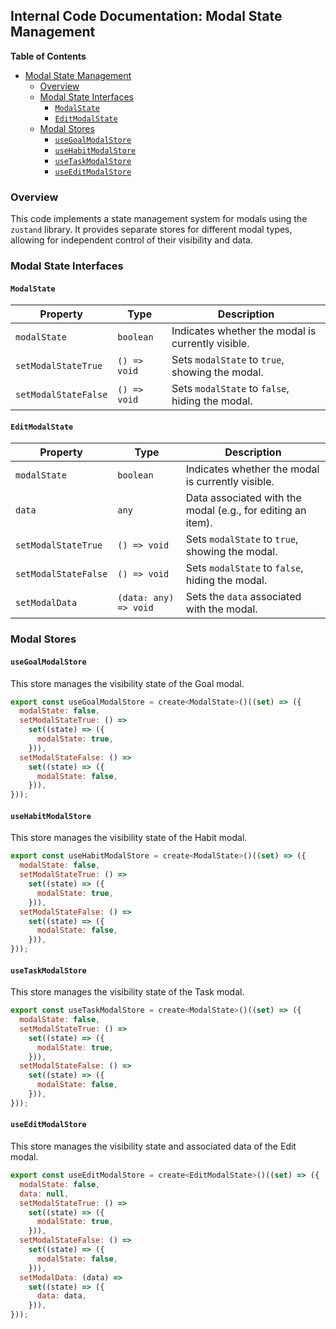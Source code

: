 ## Internal Code Documentation: Modal State Management

**Table of Contents**

- [Modal State Management](#modal-state-management)
  - [Overview](#overview)
  - [Modal State Interfaces](#modal-state-interfaces)
    - [`ModalState`](#modalstate)
    - [`EditModalState`](#editmodalstate)
  - [Modal Stores](#modal-stores)
    - [`useGoalModalStore`](#usegoalmodalstore)
    - [`useHabitModalStore`](#usehabitmodalstore)
    - [`useTaskModalStore`](#usetaskmodalstore)
    - [`useEditModalStore`](#useeditmodalstore)


### Overview

This code implements a state management system for modals using the `zustand` library. It provides separate stores for different modal types, allowing for independent control of their visibility and data.

### Modal State Interfaces

#### `ModalState`

| Property | Type | Description |
|---|---|---|
| `modalState` | `boolean` | Indicates whether the modal is currently visible. |
| `setModalStateTrue` | `() => void` | Sets `modalState` to `true`, showing the modal. |
| `setModalStateFalse` | `() => void` | Sets `modalState` to `false`, hiding the modal. |

#### `EditModalState`

| Property | Type | Description |
|---|---|---|
| `modalState` | `boolean` | Indicates whether the modal is currently visible. |
| `data` | `any` | Data associated with the modal (e.g., for editing an item). |
| `setModalStateTrue` | `() => void` | Sets `modalState` to `true`, showing the modal. |
| `setModalStateFalse` | `() => void` | Sets `modalState` to `false`, hiding the modal. |
| `setModalData` | `(data: any) => void` | Sets the `data` associated with the modal. |

### Modal Stores

#### `useGoalModalStore`

This store manages the visibility state of the Goal modal.

```javascript
export const useGoalModalStore = create<ModalState>()((set) => ({
  modalState: false,
  setModalStateTrue: () =>
    set((state) => ({
      modalState: true,
    })),
  setModalStateFalse: () =>
    set((state) => ({
      modalState: false,
    })),
}));
```

#### `useHabitModalStore`

This store manages the visibility state of the Habit modal.

```javascript
export const useHabitModalStore = create<ModalState>()((set) => ({
  modalState: false,
  setModalStateTrue: () =>
    set((state) => ({
      modalState: true,
    })),
  setModalStateFalse: () =>
    set((state) => ({
      modalState: false,
    })),
}));
```

#### `useTaskModalStore`

This store manages the visibility state of the Task modal.

```javascript
export const useTaskModalStore = create<ModalState>()((set) => ({
  modalState: false,
  setModalStateTrue: () =>
    set((state) => ({
      modalState: true,
    })),
  setModalStateFalse: () =>
    set((state) => ({
      modalState: false,
    })),
}));
```

#### `useEditModalStore`

This store manages the visibility state and associated data of the Edit modal.

```javascript
export const useEditModalStore = create<EditModalState>()((set) => ({
  modalState: false,
  data: null,
  setModalStateTrue: () =>
    set((state) => ({
      modalState: true,
    })),
  setModalStateFalse: () =>
    set((state) => ({
      modalState: false,
    })),
  setModalData: (data) =>
    set((state) => ({
      data: data,
    })),
}));
``` 
